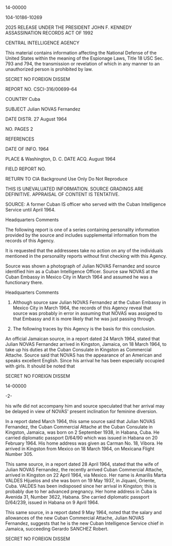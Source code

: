14-00000

104-10186-10269

2025 RELEASE UNDER THE PRESIDENT JOHN F. KENNEDY ASSASSINATION RECORDS ACT OF 1992

CENTRAL INTELLIGENCE AGENCY

This material contains information affecting the National Defense of the United States within the meaning of the Espionage Laws, Title
18 USC Sec. 793 and 794, the transmission or revelation of which in any manner to an unauthorized person is prohibited by law.

SECRET
NO FOREIGN DISSEM

REPORT NO. CSCI-316/00699-64

COUNTRY Cuba

SUBJECT Julian NOVAS Fernandez

DATE DISTR. 27 August 1964

NO. PAGES 2

REFERENCES

DATE OF INFO. 1964

PLACE & Washington, D. C.
DATE ACQ. August 1964

FIELD REPORT NO.

RETURN TO CIA
Background Use Only
Do Not Reproduce

THIS IS UNEVALUATED INFORMATION. SOURCE GRADINGS ARE DEFINITIVE. APPRAISAL OF CONTENT IS TENTATIVE.

SOURCE: A former Cuban IS officer who served with the Cuban Intelligence
Service until April 1964.

Headquarters Comments

The following report is one of a series containing personality
information provided by the source and includes supplemental
information from the records of this Agency.

It is requested that the addressees take no action on any of
the individuals mentioned in the personality reports without
first checking with this Agency.

Source was shown a photograph of Julian NOVAS Fernandez
and source identified him as a Cuban Intelligence Officer.
Source saw NOVAS at the Cuban Embassy in Mexico City in
March 1964 and assumed he was a functionary there.

Headquarters Comments

1. Although source saw Julian NOVAS Fernandez at the Cuban
Embassy in Mexico City in March 1964, the records of this
Agency reveal that source was probably in error in
assuming that NOVAS was assigned to that Embassy and
it is more likely that he was just passing through.

2. The following traces by this Agency is the basis for
this conclusion.

An official Jamaican source, in a report dated 24 March 1964,
stated that Julian NOVAS Fernandez arrived in Kingston,
Jamaica, on 18 March 1964, to take up his duties at the
Cuban Consulate in Kingston as Commercial Attache. Source
said that NOVAS has the appearance of an American and
speaks excellent English. Since his arrival he has been
especially occupied with girls. It should be noted that

SECRET
NO FOREIGN DISSEM

14-00000

-2-

his wife did not accompany him and source speculated that her
arrival may be delayed in view of NOVAS' present inclination for
feminine diversion.

In a report dated March 1964, this same source said that
Julian NOVAS Fernandez, the Cuban Commercial Attache at the
Cuban Consulate in Kingston, Jamaica, was born on 2 September 1938,
in Habana, Cuba. He carried diplomatic passport D/64/90 which
was issued in Habana on 20 February 1964. His home address was
given as Carman No. 18, Vibora. He arrived in Kingston from
Mexico on 18 March 1964, on Mexicana Flight Number 305.

This same source, in a report dated 28 April 1964, stated that
the wife of Julian NOVAS Fernandez, the recently arrived Cuban
Commercial Attache, arrived in Kingston on 22 April 1964,
via Mexico. Her name is Amarilis Marta VALDES Hijuelos and
she was born on 19 May 1937, in Jiquani, Oriente, Cuba. VALDES
has been indisposed since her arrival in Kingston; this is
probably due to her advanced pregnancy. Her home address in
Cuba is Avenida 31, Number 3622, Habana. She carried diplomatic
passport D/64/239, issued in Habana on 9 April 1964.

This same source, in a report dated 9 May 1964, noted that
the salary and allowances of the new Cuban Commercial Attache,
Julian NOVAS Fernandez, suggests that he is the new Cuban
Intelligence Service chief in Jamaica, succeeding Gerardo
SANCHEZ Robert.

SECRET
NO FOREIGN DISSEM
